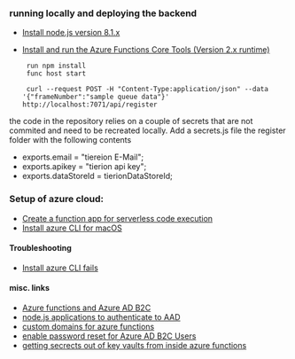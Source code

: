### running locally and deploying the backend
- [Install node.js version 8.1.x](https://nodejs.org/en/download/)
- [Install and run the Azure Functions Core Tools (Version 2.x runtime)](https://docs.microsoft.com/en-us/azure/azure-functions/functions-run-local)


       run npm install
       func host start

       curl --request POST -H "Content-Type:application/json" --data '{"frameNumber":"sample queue data"}' http://localhost:7071/api/register

the code in the repository relies on a couple of secrets that are not commited and need to be recreated locally.
Add a secrets.js file the register folder with the following contents

- exports.email = "tiereion E-Mail";
- exports.apikey = "tierion api key";
- exports.dataStoreId = tierionDataStoreId;


### Setup of azure cloud:
- [Create a function app for serverless code execution](https://docs.microsoft.com/en-us/cli/azure/install-azure-cli-macos?view=azure-cli-latest)
- [Install azure CLI for macOS](https://docs.microsoft.com/en-us/cli/azure/install-azure-cli-macos?view=azure-cli-latest)

#### Troubleshooting
- [Install azure CLI fails](https://github.com/Homebrew/homebrew-core/issues/19286)


#### misc. links
- [Azure functions and Azure AD B2C](https://blogs.msdn.microsoft.com/hmahrt/2017/03/07/azure-active-directory-b2c-and-azure-functions/)
- [node.js applications to authenticate to AAD](https://github.com/AzureAD/azure-activedirectory-library-for-nodejs)
- [custom domains for azure functions](https://docs.microsoft.com/en-us/azure/azure-functions/scripts/functions-cli-configure-custom-domain)
- [enable password reset for Azure AD B2C Users](https://docs.microsoft.com/en-us/azure/active-directory-b2c/active-directory-b2c-reference-sspr)
- [getting secrects out of key vaults from inside azure functions](https://medium.com/statuscode/getting-key-vault-secrets-in-azure-functions-37620fd20a0b)
